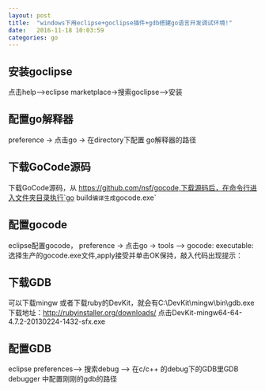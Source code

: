 ```yaml
---
layout: post
title:  "windows下用eclipse+goclipse插件+gdb搭建go语言开发调试环境!"
date:   2016-11-18 10:03:59
categories: go
---
```


## 安装goclipse
点击help-->eclipse marketplace->搜索goclipse-->安装

## 配置go解释器
preference -> 点击go -> 在directory下配置 go解释器的路径

## 下载GoCode源码
下载GoCode源码，从 https://github.com/nsf/gocode,下载源码后，在命令行进入文件夹目录执行`go build`编译生成`gocode.exe`

## 配置gocode
eclipse配置gocode，
preference -> 点击go -> tools --> gocode: executable:
选择生产的gocode.exe文件,apply接受并单击OK保持，敲入代码出现提示：

## 下载GDB
可以下载mingw 或者下载ruby的DevKit，就会有C:\DevKit\mingw\bin\gdb.exe
下载地址：http://rubyinstaller.org/downloads/
点击DevKit-mingw64-64-4.7.2-20130224-1432-sfx.exe

## 配置GDB
eclipse preferences--> 搜索debug --> 在c/c++ 的debug下的GDB里GDB debugger 中配置刚刚的gdb的路径